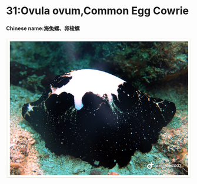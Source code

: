 # 31:Ovula ovum,Common Egg Cowrie

#### Chinese name:海兔螺、卵梭螺

![](../../.gitbook/assets/ovula-ovum.jpg)

